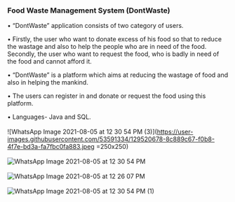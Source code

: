 ### Food Waste Management System (DontWaste)

• “DontWaste” application consists of two category of users.

• Firstly, the user who want to donate excess of his food so that to reduce the wastage and also to help the people who are in need of the food. Secondly, the user who want to request the food, who is badly in need of the food and cannot afford it.

• “DontWaste” is a platform which aims at reducing the wastage of food and also in helping the mankind.

• The users can register in and donate or request the food using this platform.

• Languages- Java and SQL.<br/><br/>
![WhatsApp Image 2021-08-05 at 12 30 54 PM (3)](https://user-images.githubusercontent.com/53591334/129520678-8c889c67-f0b8-4f7e-bd3a-fa7fbc0fa883.jpeg =250x250)<br/><br/>
![WhatsApp Image 2021-08-05 at 12 30 54 PM](https://user-images.githubusercontent.com/53591334/129520728-44180a86-d8f3-4982-b921-8ece8258d214.jpeg)<br/><br/>
![WhatsApp Image 2021-08-05 at 12 26 07 PM](https://user-images.githubusercontent.com/53591334/129520755-4b9019d6-2886-48e0-b7ce-a947a8a0bb29.jpeg)<br/><br/>
![WhatsApp Image 2021-08-05 at 12 30 54 PM (1)](https://user-images.githubusercontent.com/53591334/129520771-9ae496c9-e27f-44cd-b23b-aa725cde74b8.jpeg)


